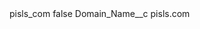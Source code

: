 <?xml version="1.0" encoding="UTF-8"?>
<CustomMetadata xmlns="http://soap.sforce.com/2006/04/metadata" xmlns:xsi="http://www.w3.org/2001/XMLSchema-instance" xmlns:xsd="http://www.w3.org/2001/XMLSchema">
    <label>pisls_com</label>
    <protected>false</protected>
    <values>
        <field>Domain_Name__c</field>
        <value xsi:type="xsd:string">pisls.com</value>
    </values>
</CustomMetadata>
